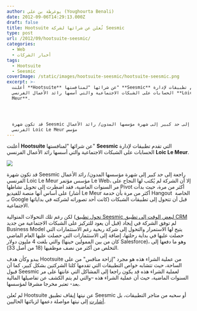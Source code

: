 ```yaml
---
author: يوغرطة بن علي (Youghourta Benali)
date: 2012-09-06T14:29:13.000Z
draft: false
title: Hootsuite تُعلن عن شرائها لشركة Seesmic
type: post
url: /2012/09/hootsuite-seesmic/
categories:
  - Web
  - أخبار الشركات
tags:
  - Hootsuite
  - Seesmic
coverImage: /static/images/hootsuite-seesmic/hootsuite-seesmic.png
excerpt: >-
  أعلنت **Hootsuite** عن شرائها "لمنافستها" **Seesmic** التي تقدم تطبيقات لإدارة
  الحسابات على الشبكات الاجتماعية والتي أسسها رائد الأعمال الفرنسي **Loic Le
  Meur**.




  قد تكون شهرة Seesmic راجعة إلى حد كبير إلى شهرة مؤسسها المدون/ رائد الأعمال
  الفرنسي Loic Le Meur مؤسس
---
```

أعلنت **Hootsuite** عن شرائها "لمنافستها" **Seesmic** التي تقدم تطبيقات لإدارة الحسابات على الشبكات الاجتماعية والتي أسسها رائد الأعمال الفرنسي **Loic Le Meur**.

![](/static/images/hootsuite-seesmic/hootsuite-seesmic.png)

قد تكون شهرة Seesmic راجعة إلى حد كبير إلى شهرة مؤسسها المدون/ رائد الأعمال الفرنسي Loic Le Meur مؤسس مؤتمر Le Web، إلا أن الشركة لم يُكتب لها النجاح على مر السنوات الماضية، فقد اضطرت إلى تحويل نشاطها Pivot أكثر من مرة، حيث بدأت على أساس أنها منصة للفيديو (أشار Le Meur أكثر من مرة بأن خدمة Hangout  الخاصة بـ Google كانت أحد تصوراته لشركته في بداياتها) قبل أن تتحول إلى تطبيقات الشبكات الاجتماعية.

لكن رغم تلك التحولات المتوالية ([تحول تطبيق Seesmic لبعض الوقت إلى تطبيق CRM](http://blog.seesmic.com/seesmic-now-offers-two-product-suites-seesmic-social-and-seesmic-crm.html#.UEiuno2Ttn4) قبل أن يعود للتركيز على الشبكات الاجتماعية من جديد) لم توفق الشركة في إيجاد Business Model يتيح لها الاستمرار والتحول إلى شركة ربحية رغم الاستثمارات التي حصلت عليها في بداية رحلتها، إضافة إلى الاستثمارات التي حصلت عليها العام الماضي والتي بلغت 4 مليون دولار (كان من بين الممولين حينها Salesforce)، وهو ما دفعها إلى التخلص من أكثر من نصف موظفيها (18 من أصل 33).

يبدو وكأن هدف Hootsuite من عملية الشراء هذه هو مجرد "إزاحة منافس" من على الساحة، حيث تتشابه خواص التطبيقات التي تقدمها كلتا الشركتين بشكل كبير، كما أن قبول Seesmic لعملية الشراء هذه قد يكون راجعا إلى المشاكل التي عانتها على مر السنوات الماضية، حيث أن عملية الشراء هذه –والتي لم يتم الكشف عن تفاصيلها المالية بعد- تعتبر مخرجا مشرفا لمؤسسها.

لم تُعلن Hootsuite عن نيتها إيقاف تطبيق Seesmic أو سحبه من متاجر التطبيقات، بل [أشارت](http://blog.hootsuite.com/welcomes-seesmic-users/) إلى نيتها مواصلة دعمها لزبائنها الحاليين.
